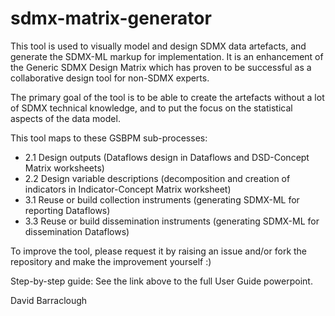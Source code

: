 # sdmx-matrix-generator
This tool is used to visually model and design SDMX data artefacts, and generate the SDMX-ML markup for implementation. It is an enhancement of the Generic SDMX Design Matrix which has proven to be successful as a collaborative design tool for non-SDMX experts. 

The primary goal of the tool is to be able to create the artefacts without a lot of SDMX technical knowledge, and to put the focus on the statistical aspects of the data model. 

This tool maps to these GSBPM sub-processes:
  - 2.1 Design outputs (Dataflows design in Dataflows and DSD-Concept Matrix worksheets)
  - 2.2 Design variable descriptions (decomposition and creation of indicators in Indicator-Concept Matrix worksheet)
  - 3.1 Reuse or build collection instruments (generating SDMX-ML for reporting Dataflows)
  - 3.3 Reuse or build dissemination instruments (generating SDMX-ML for dissemination Dataflows)

To improve the tool, please request it by raising an issue and/or fork the repository and make the improvement yourself :)

Step-by-step guide: See the link above to the full User Guide powerpoint.

David Barraclough
